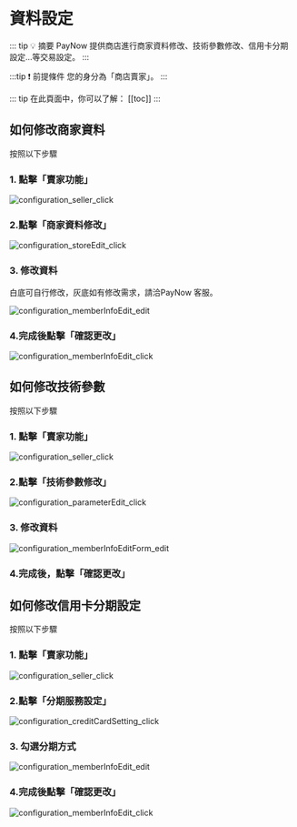 # 資料設定

::: tip 💡 摘要
PayNow 提供商店進行商家資料修改、技術參數修改、信用卡分期設定...等交易設定。
:::

:::tip ❗ 前提條件
您的身分為「商店賣家」。
:::

::: tip 在此頁面中，你可以了解：
[[toc]]
::: 

## 如何修改商家資料

按照以下步驟
### 1. 點擊「賣家功能」

![configuration_seller_click](./images/configuration/configuration_seller_click.png)

### 2.點擊「商家資料修改」

![configuration_storeEdit_click](./images/configuration/configuration_storeEdit_click.png)

### 3. 修改資料
白底可自行修改，灰底如有修改需求，請洽PayNow 客服。

![configuration_memberInfoEdit_edit](./images/configuration/configuration_memberInfoEdit_edit.png)

### 4.完成後點擊「確認更改」

![configuration_memberInfoEdit_click](./images/configuration/configuration_memberInfoEdit_click.png)

## 如何修改技術參數

按照以下步驟
### 1. 點擊「賣家功能」

![configuration_seller_click](./images/configuration/configuration_seller_click.png)

### 2.點擊「技術參數修改」

![configuration_parameterEdit_click](./images/configuration/configuration_parameterEdit_click.png)

### 3. 修改資料

![configuration_memberInfoEditForm_edit](./images/configuration/configuration_memberInfoEditForm_edit.png)

### 4.完成後，點擊「確認更改」

## 如何修改信用卡分期設定

按照以下步驟
### 1. 點擊「賣家功能」

![configuration_seller_click](./images/configuration/configuration_seller_click.png)

### 2.點擊「分期服務設定」

![configuration_creditCardSetting_click](./images/configuration/configuration_creditCardSetting_click.png)

### 3. 勾選分期方式

![configuration_memberInfoEdit_edit](./images/configuration/configuration_memberInfoEdit_edit.png)

### 4.完成後點擊「確認更改」

![configuration_memberInfoEdit_click](./images/configuration/configuration_memberInfoEdit_click.png)